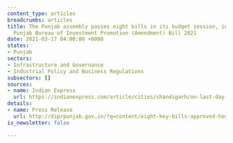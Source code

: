 ```yaml
---
content_type: articles
breadcrumbs: articles
title: The Punjab assembly passes eight bills in its budget session, including the
  Punjab Bureau of Investment Promotion (Amendment) Bill 2021
date: 2021-03-17 04:00:00 +0000
states:
- Punjab
sectors:
- Infrastructure and Governance
- Industrial Policy and Business Regulations
subsectors: []
sources:
- name: Indian Express
  url: https://indianexpress.com/article/cities/chandigarh/on-last-day-punjab-house-clears-11-bills-aap-members-tear-copies-walk-out-7222800/
details:
- name: Press Release
  url: http://diprpunjab.gov.in/?q=content/eight-key-bills-approved-house-during-budget-session-punjab-vidhan-sabha
is_newsletter: false

---
```

